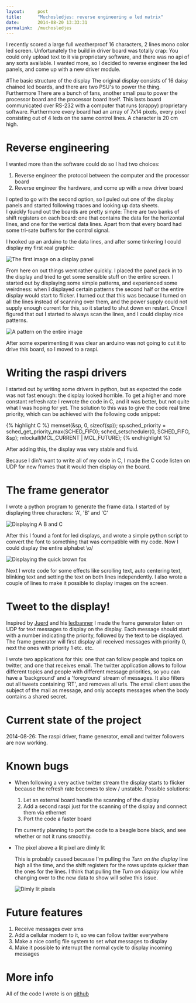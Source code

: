 ```yaml
---
layout: 	post
title:  	"Muchosledjes: reverse engineering a led matrix"
date:   	2014-08-20 13:33:31
permalink:	/muchosledjes
---
```


I recently scored a large full weatherproof 16 characters, 2 lines mono color led screen. Unfortunately the build in driver board was totally crap:
You could only upload text to it via proprietary software, and there was no api of any sorts available. I wanted more, so I decided to reverse engineer the led panels, and come up with a new driver module.

#The basic structure of the display
The original display consists of 16 daisy chained led boards, and there are two PSU's to power the thing. Furthermore There are a bunch of fans, another small psu to power the processor board and the processor board itself.
This lasts board communicated over RS-232 with a computer that runs (crappy) proprietary software. Furthermore every board had an array of 7x14 pixels, every pixel consisting out of 4 leds on the same control lines. A character is 20 cm high.

# Reverse engineering

I wanted more than the software could do so I had two choices:

1. Reverse engineer the protocol between the computer and the processor board
2. Reverse engineer the hardware, and come up with a new driver board

I opted to go with the second option, so I puled out one of the display panels and started following traces and looking up data sheets.  
I quickly found out the boards are pretty simple: There are two banks of shift registers on each board:
one that contains the data for the horizontal lines, and one for the vertical data lines. Apart from that every board had some tri-sate buffers for the control signal.

I hooked up an arduino to the data lines, and after some tinkering I could display my first real graphic:

![The first image on a display panel](/projects/images/muchos-p.jpg)

From here on out things went rather quickly. I placed the panel pack in to the display and tried to get some sensible stuff on the entire screen.
I started out by displaying some simple patterns, and experienced some weirdness: when I displayed certain patterns the second half or the entire display would start to flicker.
I turned out that this was because I turned on all the lines instead of scanning over them, and the power supply could not supply enough current for this, so it started to shut down en restart.
Once I figured that out I started to always scan the lines, and I could display nice patterns.

![A pattern on the entire image](/projects/images/muchos-pattern.jpg)

After some experimenting it was clear an arduino was not going to cut it to drive this board, so I moved to a raspi.

# Writing the raspi drivers

I started out by writing some drivers in python, but as expected the code was not fast enough: the display looked horrible. To get a higher and more constant refresh rate I rewrote the code in C, and it was better, but not quite what I was hoping for yet. The solution to this was to give the code real time priority, which can be achieved with the following code snippet:

{% highlight C %}
memset(&sp, 0, sizeof(sp));
sp.sched_priority = sched_get_priority_max(SCHED_FIFO);
sched_setscheduler(0, SCHED_FIFO, &sp);
mlockall(MCL_CURRENT | MCL_FUTURE);
{% endhighlight %}

After adding this, the display was very stable and fluid.

Because I din't want to write all of my code in C, I made the C code listen on UDP for new frames that it would then display on the board.

# The frame generator

I wrote a python program to generate the frame data. I started of by displaying three characters: 'A', 'B' and 'C'

![Displaying A B and C](/projects/images/muchos-abc.jpg)

After this I found a font for led displays, and wrote a simple python script to convert the font to something that was compatible with my code. Now I could display the entire alphabet \o/

![Displaying the quick brown fox](/projects/images/muchos-quick.jpg)

Next I wrote code for some effects like scrolling text, auto centering text, blinking text and setting the text on both lines independently.
I also wrote a couple of lines to make it possible to display images on the screen.

# Tweet to the display!
Inspired by [Juerd][] and his [ledbanner][] I made the frame generator listen on UDP for text messages to display on the display. Each message should start with a number indicating the priority, followed by the text to be displayed. The frame generator will first display all received messages with priority 0, next the ones with priority 1 etc. etc.

I wrote two applications for this: one that can follow people and topics on twitter, and one that receives email.
The twitter application allows to follow different topics and people with different message priorities, so you can have a 'background' and a 'foreground' stream of messages. It also filters out all tweets containing 'RT', and removes all urls.
The email client uses the subject of the mail as message, and only accepts messages when the body contains a shared secret.

# Current state of the project
2014-08-26: The raspi driver, frame generator, email and twitter followers are now working.

# Known bugs

* When following a very active twitter stream the display starts to flicker because the refresh rate becomes to slow / unstable. Possible solutions:
  
    1. Let an external board handle the scanning of the display
    2. Add a second raspi just for the scanning of the display and connect them via ethernet
    3. Port the code a faster board

    I'm currently planning to port the code to a beagle bone black, and see whether or not it runs smoothly.

* The pixel above a lit pixel are dimly lit
    
    This is probably caused because I'm pulling the *Turn on the display* line high all the time, and the shift registers for the rows update quicker than the ones for the lines.
    I think that pulling the *Turn on display* low while changing over to the new data to show will solve this issue.
    
    ![Dimly lit pixels](/projects/images/muchos-dim.jpg)

# Future features

1. Receive messages over sms
2. Add a cellular modem to it, so we can follow twitter everywhere
3. Make a nice config file system to set what messages to display
4. Make it possible to interrupt the normal cycle to display incoming messages

# More info

All of the code I wrote is on [github][]


[Juerd]:          http://juerd.nl
[ledbanner]:      https://revspace.nl/LedBanner
[github]:         https://github.com/pietdevaere/muchosledjes
